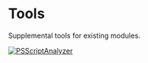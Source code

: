 # Tools
Supplemental tools for existing modules.

[![PSScriptAnalyzer](https://github.com/PaulDedula/Tools/actions/workflows/powershell.yml/badge.svg)](https://github.com/PaulDedula/Tools/actions/workflows/powershell.yml)
